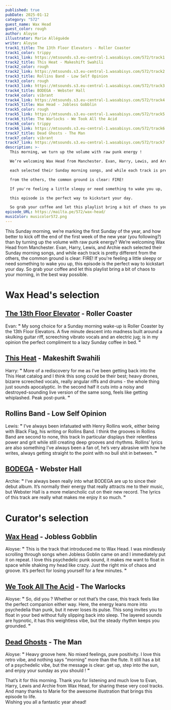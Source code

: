 ```yaml
---
published: true
pubDate: 2025-01-12
category: "572"
guest_name: Wax Head
guest_color: rough
author: Aloyse
illustrator: Marie Alléguède
writer: Aloyse
track1_title: The 13th Floor Elevators - Roller Coaster
track1_color: trippy
track1_link: https://mtsounds.s3.eu-central-1.wasabisys.com/572/track1.mp3
track2_title: This Heat - Makeshift Swahili
track2_color: rough
track2_link: https://mtsounds.s3.eu-central-1.wasabisys.com/572/track2.mp3
track3_title: Rollins Band - Low Self Opinion
track3_color: rough
track3_link: https://mtsounds.s3.eu-central-1.wasabisys.com/572/track3.mp3
track4_title: BODEGA - Webster Hall
track4_color: vibrant
track4_link: https://mtsounds.s3.eu-central-1.wasabisys.com/572/track4.mp3
track5_title: Wax Head - Jobless Gobblin
track5_color: rough
track5_link: https://mtsounds.s3.eu-central-1.wasabisys.com/572/track5.mp3
track6_title: The Warlocks - We Took All the Acid
track6_color: trippy
track6_link: https://mtsounds.s3.eu-central-1.wasabisys.com/572/track6.mp3
track7_title: Dead Ghosts - The Man
track7_color: vibrant
track7_link: https://mtsounds.s3.eu-central-1.wasabisys.com/572/track7.mp3
description: >-
  This morning, we turn up the volume with raw punk energy !

  We’re welcoming Wax Head from Manchester. Evan, Harry, Lewis, and Archie 

  each selected their Sunday morning songs, and while each track is pretty different 

  from the others, the common ground is clear: FIRE! 

  If you're feeling a little sleepy or need something to wake you up,

  this episode is the perfect way to kickstart your day. 

  So grab your coffee and let this playlist bring a bit of chaos to your morning,                                           in the best way possible.
episode_URL: https://mailta.pe/572/wax-head/
musiColor: musicolor572.png
---
```

This Sunday morning, we’re marking the first Sunday of the year, and how better to kick off the end of the first week of the new year (you following?) than by turning up the volume with raw punk energy? We’re welcoming Wax Head from Manchester. Evan, Harry, Lewis, and Archie 
each selected their Sunday morning songs, and while each track is pretty different 
from the others, the common ground is clear: FIRE!                                                                                      If you're feeling a little sleepy or need something to wake you up,
this episode is the perfect way to kickstart your day. 
So grab your coffee and let this playlist bring a bit of chaos to your morning,                                           in the best way possible.

# Wax Head's selection

## [The 13th Floor Elevator](https://13thfloorelevators.bandcamp.com/music) - Roller Coaster

 Evan: **"** My song choice for a Sunday morning wake-up is Roller Coaster by the 13th Floor Elevators.         A five minute descent into madness built around a skulking guitar riff, screeching vibrato vocals          and an electric jug; is in my opinion the perfect compliment to a lazy Sunday coffee in bed. **"** 

## [This Heat](https://thisheat.bandcamp.com/) - Makeshift Swahili

 Harry: **"** More of a rediscovery for me as I’ve been getting back into the This Heat catalog and I think this song could be their best; heavy drones, bizarre screeched vocals, really angular riffs and drums -          the whole thing just sounds apocalyptic. In the second half it cuts into a noisy and destroyed-sounding live version of the same song, feels like getting whiplashed. Peak post-punk. **"** 

## Rollins Band - Low Self Opinion

 Lewis: **"** I’ve always been infatuated with Henry Rollins work, either being with Black Flag, his writing or Rollins Band. I think the grooves in Rollins Band are second to none, this track In particular displays their  relentless power and grit while still creating deep grooves and rhythms. Rollins’ lyrics are also something I’ve always been a fan of, he’s very abrasive with how he writes, always getting straight to the point with no bull shit in between. **"** 

## [BODEGA](https://bodegabk.bandcamp.com/music) - Webster Hall

 Archie: **"** I’ve always been really into what BODEGA are up to since their debut album. It’s normally their energy that really attracts me to their music, but Webster Hall is a more melancholic cut on their new record. The lyrics of this track are really what makes me enjoy it so much. **"** 

# Curator's selection

## [Wax Head](https://waxhead1.bandcamp.com/album/salt-fat-acid-heat-2) - Jobless Gobblin

 Aloyse: **"** This is the track that introduced me to Wax Head. I was mindlessly scrolling through songs when Jobless Goblin came on and I immediately put it on repeat. I love this psychedelic punk sound, it makes me want to float in space while shaking my head like crazy. Just the right mix of chaos and groove. It’s perfect for losing yourself for a few minutes. **"** 

## [We Took All The Acid](https://thewarlocks.bandcamp.com/album/songs-from-the-pale-eclipse-2) - The Warlocks

 Aloyse: **"** So, did you ? Whether or not that’s the case, this track feels like the perfect companion either way. Here, the energy leans more into psychedelia than punk, but it never loses its pulse. This song invites you to float in your bed without fully slipping back into sleep. The layered sounds are hypnotic, it has this weightless vibe, but the steady rhythm keeps you grounded. **"** 

## [Dead Ghosts](https://deadghosts.net/) - The Man

 Aloyse: **"** Heavy groove here. No mixed feelings, pure positivity. I love this retro vibe, and nothing says "morning" more than the flute. It still has a bit of a psychedelic vibe, but the message is clear: get up, step into the sun, and enjoy your sunday as you should ! **"** 

That’s it for this morning. Thank you for listening and much love to Evan, Harry, Lewis and Archie from Wax Head, for sharing these very cool tracks. And many thanks to Marie for the awesome illustration that brings this episode to life.\
Wishing you all a fantastic year ahead!
